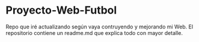 # Proyecto-Web-Futbol
Repo que iré actualizando según vaya contruyendo y mejorando mi Web. El repositorio contiene un readme.md que explica todo con mayor detalle.
